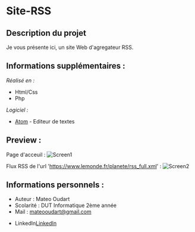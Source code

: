
# Site-RSS

## Description du projet 
Je vous présente ici, un site Web d'agregateur RSS. 

## Informations supplémentaires :

_Réalisé en :_
- Html/Css
- Php

_Logiciel :_
* [Atom](https://atom.io/) - Editeur de textes

## Preview : 

Page d'acceuil :
![Screen1](https://user-images.githubusercontent.com/91225522/142869173-acdc8c91-9d1b-4a38-b08f-3cfa090ddbb9.PNG)

Flux RSS de l'url 'https://www.lemonde.fr/planete/rss_full.xml' : 
![Screen2](https://user-images.githubusercontent.com/91225522/142869192-79af4943-eff2-4c55-ac48-f12353ab782f.PNG)

## Informations personnels : 
- Auteur : Mateo Oudart
- Scolarité : DUT Informatique 2ème année
- Mail : mateooudart@gmail.com
* LinkedIn[LinkedIn](https://www.linkedin.com/in/mat%C3%A9o-oudart-497a671b5/) 
